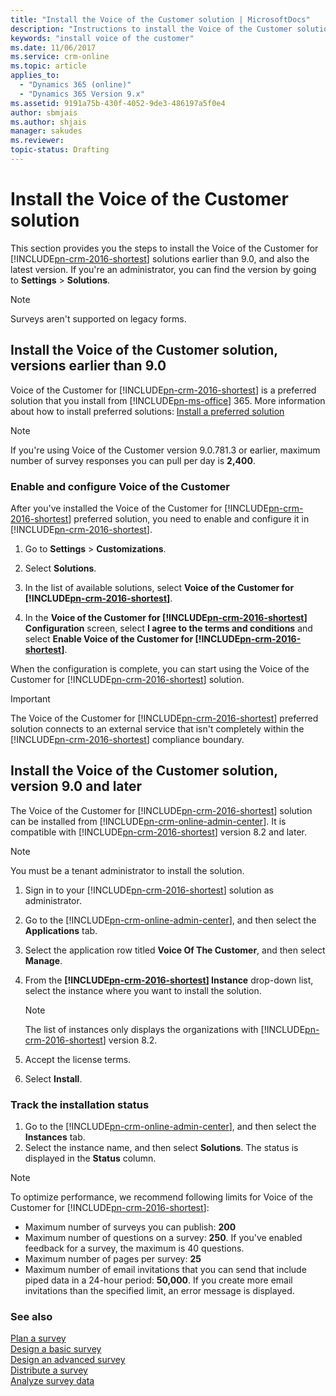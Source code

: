 ```yaml
---
title: "Install the Voice of the Customer solution | MicrosoftDocs"
description: "Instructions to install the Voice of the Customer solution."
keywords: "install voice of the customer"
ms.date: 11/06/2017
ms.service: crm-online
ms.topic: article
applies_to:
  - "Dynamics 365 (online)"
  - "Dynamics 365 Version 9.x"
ms.assetid: 9191a75b-430f-4052-9de3-486197a5f0e4
author: sbmjais
ms.author: shjais
manager: sakudes
ms.reviewer: 
topic-status: Drafting
---
```


# Install the Voice of the Customer solution

This section provides you the steps to install the Voice of the Customer for [!INCLUDE[pn-crm-2016-shortest](../includes/pn-crm-2016-shortest.md)] solutions earlier than 9.0, and also the latest version. If you're an administrator, you can find the version by going to **Settings** &gt; **Solutions**.

> [!NOTE] 
> Surveys aren't supported on legacy forms.

## Install the Voice of the Customer solution, versions earlier than 9.0

Voice of the Customer for [!INCLUDE[pn-crm-2016-shortest](../includes/pn-crm-2016-shortest.md)] is a preferred solution that you install from [!INCLUDE[pn-ms-office](../includes/pn-ms-office.md)] 365. More information about how to install preferred solutions: [Install a preferred solution](https://technet.microsoft.com/en-us/library/dn878909)  

> [!NOTE] 
> If you're using Voice of the Customer version 9.0.781.3 or earlier, maximum number of survey responses you can pull per day is **2,400**.

### Enable and configure Voice of the Customer

After you've installed the Voice of the Customer for [!INCLUDE[pn-crm-2016-shortest](../includes/pn-crm-2016-shortest.md)] preferred solution, you need to enable and configure it in [!INCLUDE[pn-crm-2016-shortest](../includes/pn-crm-2016-shortest.md)].

1.  Go to **Settings** &gt; **Customizations**.

2.  Select **Solutions**.

3.  In the list of available solutions, select **Voice of the Customer for [!INCLUDE[pn-crm-2016-shortest](../includes/pn-crm-2016-shortest.md)]**.
 
4.  In the **Voice of the Customer for [!INCLUDE[pn-crm-2016-shortest](../includes/pn-crm-2016-shortest.md)] Configuration** screen, select **I agree to the terms and conditions** and select **Enable Voice of the Customer for [!INCLUDE[pn-crm-2016-shortest](../includes/pn-crm-2016-shortest.md)]**.

When the configuration is complete, you can start using the Voice of the Customer for [!INCLUDE[pn-crm-2016-shortest](../includes/pn-crm-2016-shortest.md)] solution.

> [!IMPORTANT]
> The Voice of the Customer for [!INCLUDE[pn-crm-2016-shortest](../includes/pn-crm-2016-shortest.md)] preferred solution connects to an external service that isn't completely within the [!INCLUDE[pn-crm-2016-shortest](../includes/pn-crm-2016-shortest.md)] compliance boundary.

## Install the Voice of the Customer solution, version 9.0 and later

 The Voice of the Customer for [!INCLUDE[pn-crm-2016-shortest](../includes/pn-crm-2016-shortest.md)] solution can be installed from [!INCLUDE[pn-crm-online-admin-center](../includes/pn-crm-online-admin-center.md)]. It is compatible with [!INCLUDE[pn-crm-2016-shortest](../includes/pn-crm-2016-shortest.md)] version 8.2 and later.

> [!NOTE]
> You must be a tenant administrator to install the solution.

1.  Sign in to your [!INCLUDE[pn-crm-2016-shortest](../includes/pn-crm-2016-shortest.md)] solution as administrator.

2.  Go to the [!INCLUDE[pn-crm-online-admin-center](../includes/pn-crm-online-admin-center.md)], and then select the **Applications** tab.

3.  Select the application row titled **Voice Of The Customer**, and then select **Manage**.

4.  From the **[!INCLUDE[pn-crm-2016-shortest](../includes/pn-crm-2016-shortest.md)] Instance** drop-down list, select the instance where you want to install the solution.

	> [!NOTE]
	> The list of instances only displays the organizations with [!INCLUDE[pn-crm-2016-shortest](../includes/pn-crm-2016-shortest.md)] version 8.2.

5.  Accept the license terms.

6.  Select **Install**.

### Track the installation status 

1.  Go to the [!INCLUDE[pn-crm-online-admin-center](../includes/pn-crm-online-admin-center.md)], and then select the **Instances** tab.
2.  Select the instance name, and then select **Solutions**.
    The status is displayed in the **Status** column.


> [!NOTE] 
> To optimize performance, we recommend following limits for Voice of the Customer for [!INCLUDE[pn-crm-2016-shortest](../includes/pn-crm-2016-shortest.md)]:
> -   Maximum number of surveys you can publish: **200**
> -   Maximum number of questions on a survey: **250**. If you've enabled feedback for a survey, the maximum is 40 questions.
> -   Maximum number of pages per survey: **25**
> -   Maximum number of email invitations that you can send that include piped data in a 24-hour period: **50,000**. If you create more email invitations than the specified limit, an error message is displayed.



### See also
[Plan a survey](plan-survey.md)    
[Design a basic survey](design-basic-survey.md)   
[Design an advanced survey](design-advanced-survey.md)   
[Distribute a survey](distribute-survey.md)   
[Analyze survey data](analyze-survey-data.md)   
